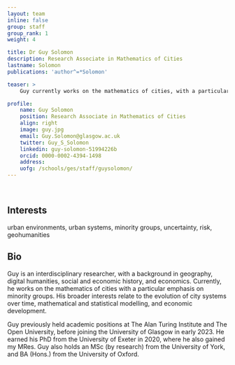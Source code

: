 ```yaml
---
layout: team
inline: false
group: staff
group_rank: 1
weight: 4

title: Dr Guy Solomon
description: Research Associate in Mathematics of Cities
lastname: Solomon
publications: 'author^=*Solomon'

teaser: >
    Guy currently works on the mathematics of cities, with a particular emphasis on minority groups. His broader interests relate to the evolution of city systems over time, mathematical and statistical modelling, and economic development.

profile:
    name: Guy Solomon
    position: Research Associate in Mathematics of Cities
    align: right
    image: guy.jpg
    email: Guy.Solomon@glasgow.ac.uk
    twitter: Guy_S_Solomon
    linkedin: guy-solomon-51994226b
    orcid: 0000-0002-4394-1498
    address:
    uofg: /schools/ges/staff/guysolomon/
---
```

<br>

## Interests
urban environments, urban systems, minority groups, uncertainty, risk, geohumanities

## Bio
Guy is an interdisciplinary researcher, with a background in geography, digital humanities, social and economic history, and economics. Currently, he works on the mathematics of cities with a particular emphasis on minority groups. His broader interests relate to the evolution of city systems over time, mathematical and statistical modelling, and economic development.

Guy previously held academic positions at The Alan Turing Institute and The Open University, before joining the University of Glasgow in early 2023. He earned his PhD from the University of Exeter in 2020, where he also gained my MRes. Guy also holds an MSc (by research) from the University of York, and BA (Hons.) from the University of Oxford.
